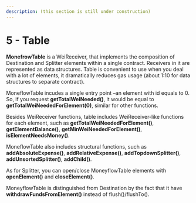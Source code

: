 ```yaml
---
description: (this section is still under construction)
---
```


# 5 - Table

**MonefrowTable** is a WeiReceiver,  that implements the composition of Destination and Splitter elements within a single contract. Receivers in it are represented as data structures. Table is convenient to use when you deal with a lot of elements, it dramatically reduces gas usage \(about 1:10 for data structures to separate contract\).

MoneflowTable incudes a single entry point –an element with id equals to 0. So, if you request **getTotalWeiNeeded\(\)**, it would be equal to **getTotalWeiNeededForElement\(0\)**, similar for other functions.

Besides WeiReceiver functions, table includes WeiReceiver-like functions for each element, such as **getTotalWeiNeededForElement\(\)**, **getElementBalance\(\)**, **getMinWeiNeededForElement\(\)**, **isElementNeedsMoney\(\)**. 

MoneflowTable also includes structural functions, such as **addAbsoluteExpense\(\)**, **addRelativeExpense\(\)**, **addTopdownSplitter\(\)**, **addUnsortedSplitter\(\)**, **addChild\(\)**. 

As for Splitter, you can open/close MoneyflowTable elements with **openElement\(\)** and **closeElement\(\)**.

MoneyflowTable is distinguished from Destination by the fact that it have **withdrawFundsFromElement\(\)** instead of flush\(\)/flushTo\(\).



